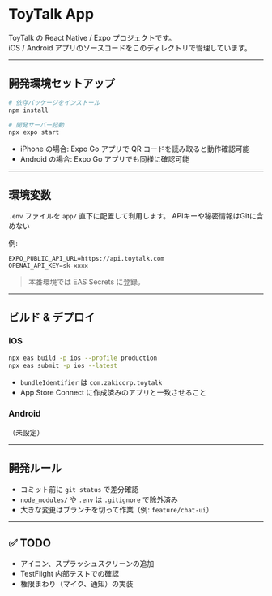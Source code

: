 # ToyTalk App

ToyTalk の React Native / Expo プロジェクトです。  
iOS / Android アプリのソースコードをこのディレクトリで管理しています。

---

## 開発環境セットアップ

```bash
# 依存パッケージをインストール
npm install

# 開発サーバー起動
npx expo start
````

* iPhone の場合: Expo Go アプリで QR コードを読み取ると動作確認可能
* Android の場合: Expo Go アプリでも同様に確認可能

---

## 環境変数

`.env` ファイルを `app/` 直下に配置して利用します。
APIキーや秘密情報はGitに含めない

例:

```env
EXPO_PUBLIC_API_URL=https://api.toytalk.com
OPENAI_API_KEY=sk-xxxx
```

> 本番環境では EAS Secrets に登録。

---

## ビルド & デプロイ

### iOS

```bash
npx eas build -p ios --profile production
npx eas submit -p ios --latest
```

* `bundleIdentifier` は `com.zakicorp.toytalk`
* App Store Connect に作成済みのアプリと一致させること

### Android

（未設定）

---

## 開発ルール

* コミット前に `git status` で差分確認
* `node_modules/` や `.env` は `.gitignore` で除外済み
* 大きな変更はブランチを切って作業（例: `feature/chat-ui`）

---

## ✅ TODO

* アイコン、スプラッシュスクリーンの追加
* TestFlight 内部テストでの確認
* 権限まわり（マイク、通知）の実装

```

